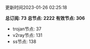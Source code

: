 更新时间2023-01-26 02:25:18

**总订阅: 73**
**总节点: 2222**
**有效节点: 306**
- trojan节点: 37
- v2ray节点: 131
- ss节点: 138

